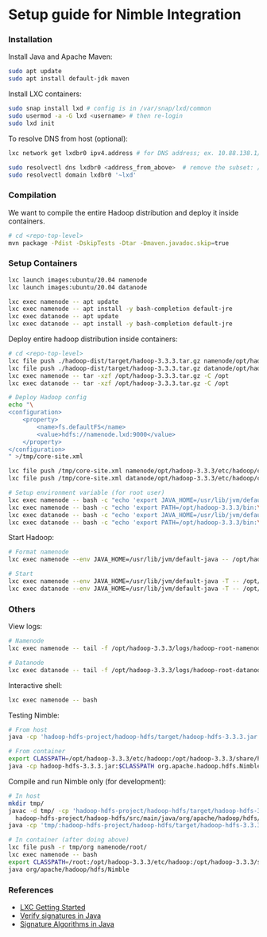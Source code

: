# Setup guide for Nimble Integration

### Installation
Install Java and Apache Maven:
```bash
sudo apt update
sudo apt install default-jdk maven
```

Install LXC containers:
```bash
sudo snap install lxd # config is in /var/snap/lxd/common
sudo usermod -a -G lxd <username> # then re-login
sudo lxd init
```

To resolve DNS from host (optional):
```bash
lxc network get lxdbr0 ipv4.address # for DNS address; ex. 10.88.138.1/24

sudo resolvectl dns lxdbr0 <address_from_above>  # remove the subset: /24
sudo resolvectl domain lxdbr0 '~lxd'
```

### Compilation
We want to compile the entire Hadoop distribution and deploy it inside containers.

```bash
# cd <repo-top-level>
mvn package -Pdist -DskipTests -Dtar -Dmaven.javadoc.skip=true
```

### Setup Containers

```bash
lxc launch images:ubuntu/20.04 namenode
lxc launch images:ubuntu/20.04 datanode

lxc exec namenode -- apt update
lxc exec namenode -- apt install -y bash-completion default-jre
lxc exec datanode -- apt update
lxc exec datanode -- apt install -y bash-completion default-jre
```

Deploy entire hadoop distribution inside containers:
```bash
# cd <repo-top-level>
lxc file push ./hadoop-dist/target/hadoop-3.3.3.tar.gz namenode/opt/hadoop-3.3.3.tar.gz
lxc file push ./hadoop-dist/target/hadoop-3.3.3.tar.gz datanode/opt/hadoop-3.3.3.tar.gz
lxc exec namenode -- tar -xzf /opt/hadoop-3.3.3.tar.gz -C /opt
lxc exec datanode -- tar -xzf /opt/hadoop-3.3.3.tar.gz -C /opt

# Deploy Hadoop config
echo "\
<configuration>
	<property>
		<name>fs.defaultFS</name>
		<value>hdfs://namenode.lxd:9000</value>
	</property>
</configuration>
" >/tmp/core-site.xml

lxc file push /tmp/core-site.xml namenode/opt/hadoop-3.3.3/etc/hadoop/core-site.xml
lxc file push /tmp/core-site.xml datanode/opt/hadoop-3.3.3/etc/hadoop/core-site.xml

# Setup environment variable (for root user)
lxc exec namenode -- bash -c "echo 'export JAVA_HOME=/usr/lib/jvm/default-java' >>/root/.bashrc"
lxc exec namenode -- bash -c "echo 'export PATH=/opt/hadoop-3.3.3/bin:\$PATH' >>/root/.bashrc"
lxc exec datanode -- bash -c "echo 'export JAVA_HOME=/usr/lib/jvm/default-java' >>/root/.bashrc"
lxc exec datanode -- bash -c "echo 'export PATH=/opt/hadoop-3.3.3/bin:\$PATH' >>/root/.bashrc"
```

Start Hadoop:
```bash
# Format namenode
lxc exec namenode --env JAVA_HOME=/usr/lib/jvm/default-java -- /opt/hadoop-3.3.3/bin/hdfs namenode -format

# Start
lxc exec namenode --env JAVA_HOME=/usr/lib/jvm/default-java -T -- /opt/hadoop-3.3.3/bin/hdfs --daemon start namenode
lxc exec datanode --env JAVA_HOME=/usr/lib/jvm/default-java -T -- /opt/hadoop-3.3.3/bin/hdfs --daemon start datanode
```

### Others
View logs:
```bash
# Namenode
lxc exec namenode -- tail -f /opt/hadoop-3.3.3/logs/hadoop-root-namenode-namenode.log

# Datanode
lxc exec datanode -- tail -f /opt/hadoop-3.3.3/logs/hadoop-root-datanode-datanode.log
```

Interactive shell:
```bash
lxc exec namenode -- bash
```

Testing Nimble:
```bash
# From host
java -cp 'hadoop-hdfs-project/hadoop-hdfs/target/hadoop-hdfs-3.3.3.jar:hadoop-dist/target/hadoop-3.3.3/etc/hadoop:hadoop-dist/target/hadoop-3.3.3/share/hadoop/common/lib/*:hadoop-dist/target/hadoop-3.3.3/share/hadoop/common/*:hadoop-dist/target/hadoop-3.3.3/share/hadoop/hdfs/lib/*:hadoop-dist/target/hadoop-3.3.3/share/hadoop/hdfs/*' org.apache.hadoop.hdfs.Nimble

# From container
export CLASSPATH=/opt/hadoop-3.3.3/etc/hadoop:/opt/hadoop-3.3.3/share/hadoop/common/lib/*:/opt/hadoop-3.3.3/share/hadoop/common/*:/opt/hadoop-3.3.3/share/hadoop/hdfs:/opt/hadoop-3.3.3/share/hadoop/hdfs/lib/*:/opt/hadoop-3.3.3/share/hadoop/hdfs/*:/opt/hadoop-3.3.3/share/hadoop/mapreduce/*:/opt/hadoop-3.3.3/share/hadoop/yarn/lib/*:/opt/hadoop-3.3.3/share/hadoop/yarn/*
java -cp hadoop-hdfs-3.3.3.jar:$CLASSPATH org.apache.hadoop.hdfs.Nimble
```

Compile and run Nimble only (for development):
```bash
# In host
mkdir tmp/
javac -d tmp/ -cp 'hadoop-hdfs-project/hadoop-hdfs/target/hadoop-hdfs-3.3.3.jar:hadoop-dist/target/hadoop-3.3.3/etc/hadoop:hadoop-dist/target/hadoop-3.3.3/share/hadoop/common/lib/*:hadoop-dist/target/hadoop-3.3.3/share/hadoop/common/*:hadoop-dist/target/hadoop-3.3.3/share/hadoop/hdfs/lib/*:hadoop-dist/target/hadoop-3.3.3/share/hadoop/hdfs/*' \
  hadoop-hdfs-project/hadoop-hdfs/src/main/java/org/apache/hadoop/hdfs/Nimble.java
java -cp 'tmp/:hadoop-hdfs-project/hadoop-hdfs/target/hadoop-hdfs-3.3.3.jar:hadoop-dist/target/hadoop-3.3.3/etc/hadoop:hadoop-dist/target/hadoop-3.3.3/share/hadoop/common/lib/*:hadoop-dist/target/hadoop-3.3.3/share/hadoop/common/*:hadoop-dist/target/hadoop-3.3.3/share/hadoop/hdfs/lib/*:hadoop-dist/target/hadoop-3.3.3/share/hadoop/hdfs/*' org.apache.hadoop.hdfs.Nimble

# In container (after doing above)
lxc file push -r tmp/org namenode/root/
lxc exec namenode -- bash
export CLASSPATH=/root:/opt/hadoop-3.3.3/etc/hadoop:/opt/hadoop-3.3.3/share/hadoop/common/lib/*:/opt/hadoop-3.3.3/share/hadoop/common/*:/opt/hadoop-3.3.3/share/hadoop/hdfs:/opt/hadoop-3.3.3/share/hadoop/hdfs/lib/*:/opt/hadoop-3.3.3/share/hadoop/hdfs/*:/opt/hadoop-3.3.3/share/hadoop/mapreduce/*:/opt/hadoop-3.3.3/share/hadoop/yarn/lib/*:/opt/hadoop-3.3.3/share/hadoop/yarn/*
java org/apache/hadoop/hdfs/Nimble
```

### References
* [LXC Getting Started](https://linuxcontainers.org/lxd/getting-started-cli/)
* [Verify signatures in Java](https://etzold.medium.com/elliptic-curve-signatures-and-how-to-use-them-in-your-java-application-b88825f8e926)
* [Signature Algorithms in Java](https://docs.oracle.com/javase/8/docs/technotes/guides/security/StandardNames.html#Signature)
